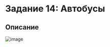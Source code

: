 # Задание 14: Автобусы

## Описание
![image](https://github.com/user-attachments/assets/2b928f5c-2ecb-4b54-93fa-7bdb921efbc2)

